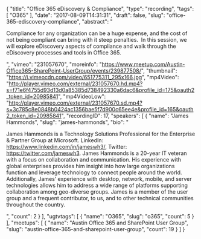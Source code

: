 {
  "title": "Office 365 eDiscovery & Compliance",
  "type": "recording",
  "tags": [
    "O365"
  ],
  "date": "2017-08-09T14:31:31",
  "draft": false,
  "slug": "office-365-ediscovery-compliance",
  "abstract": "<p>Compliance for any organization can be a huge expense, and the cost of not being compliant can bring with it steep penalties.  In this session, we will explore eDiscovery aspects of compliance and walk through the eDiscovery processes and tools in Office 365. </p>",
  "vimeo": "231057670",
  "moreinfo": "https://www.meetup.com/Austin-Office365-SharePoint-UserGroup/events/239877508/",
  "thumbnail": "https://i.vimeocdn.com/video/651775311_295x166.jpg",
  "mp4Video": "http://player.vimeo.com/external/231057670.hd.mp4?s=f71e6f4755d93d13d0a85385d738492330a6dac6&profile_id=175&oauth2_token_id=20985841",
  "mp4VideoLow": "http://player.vimeo.com/external/231057670.sd.mp4?s=3c785c8e0848b0424ac1356bae5f7d900c65ee4e&profile_id=165&oauth2_token_id=20985841",
  "recordingID": 17,
  "speakers": [
    {
      "name": "James Hammonds",
      "slug": "james-hammonds",
      "bio": "<p>James Hammonds is a Technology Solutions Professional for the Enterprise & Partner Group at Microsoft. LinkedIn: https://www.linkedin.com/in/jameswh3/, Twitter: https://twitter.com/jameswh3. James Hammonds is a 20-year IT veteran with a focus on collaboration and communication. His experience with global enterprises provides him insight into how large organizations function and leverage technology to connect people around the world. Additionally, James’ experience with desktop, network, mobile, and server technologies allows him to address a wide range of platforms supporting collaboration among geo-diverse groups. James is a member of the user group and a frequent contributor, to us, and to other technical communities throughout the country.</p>",
      "count": 2
    }
  ],
  "ugtvtags": [
    {
      "name": "O365",
      "slug": "o365",
      "count": 5
    }
  ],
  "meetups": [
    {
      "name": "Austin Office 365 and SharePoint User Group",
      "slug": "austin-office-365-and-sharepoint-user-group",
      "count": 19
    }
  ]
}